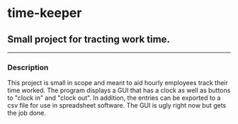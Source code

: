 # time-keeper
## Small project for tracting work time.
---
### Description
This project is small in scope and meant to aid hourly employees track their time worked. The program displays a GUI that has a clock as well as buttons to "clock in" and "clock out". In addition, the entries can be exported to a csv file for use in spreadsheet software. The GUI is ugly right now but gets the job done.

